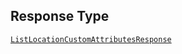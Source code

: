 ## Response Type

[`ListLocationCustomAttributesResponse`](../../doc/models/list-location-custom-attributes-response.md)
